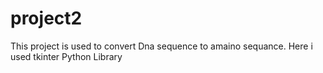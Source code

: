 # project2
This project is used to convert  Dna sequence to amaino sequance.
Here i used tkinter Python Library 
